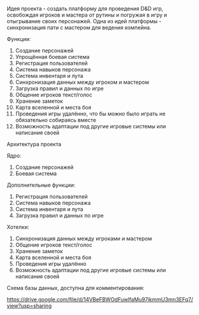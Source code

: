 Идея проекта - создать платформу для проведения D&D игр, освобождая игроков и мастера от рутины и погружая в игру и отыгрывание своих персонажей.
Одна из идей платформы - синхронизация пати с мастером для ведения компейна. 

Функции:
1. Создание персонажей
2. Упрощённая боевая система
3. Регистрация пользователей
4. Система навыков персонажа
5. Система инвентаря и лута
6. Синхронизация данных между игроком и мастером
7. Загрузка правил и данных по игре
8. Общение игроков текст/голос
9. Хранение заметок
10. Карта вселенной и места боя
11. Проведения игры удалённо, что бы можно было играть не обязательно собираясь вместе
12. Возможность адаптации под другие игровые системы или написания своей

Архитектура проекта

Ядро:
1. Создание персонажей
2. Боевая система

Дополнительные функции:
1. Регистрация пользователей
2. Система навыков персонажа
3. Система инвентаря и лута
4. Загрузка правил и данных по игре 

Хотелки:
1. Синхронизация данных между игроками и мастером
2. Общение игроков текст/голос
3. Хранение заметок
4. Карта вселенной и места боя
5. Проведения игры удалённо
6. Возможность адаптации под другие игровые системы или написания своей

Схема базы данных, доступна для комментирования:

https://drive.google.com/file/d/14VBeFBWOdFuwlfaMu97ikmmU3mn3EFq7/view?usp=sharing


